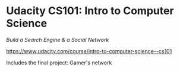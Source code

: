 # Udacity CS101: Intro to Computer Science
*Build a Search Engine & a Social Network*

<https://www.udacity.com/course/intro-to-computer-science--cs101>

Includes the final project: Gamer's network
